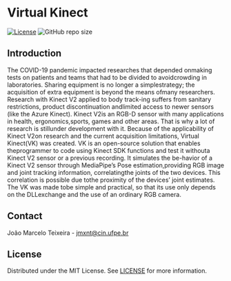 # Virtual Kinect

[![License](https://img.shields.io/badge/license-MIT-yellow.svg)](LICENSE)
![GitHub repo size](https://img.shields.io/github/repo-size/voxarlabs/Virtual-Kinect)

## Introduction

The COVID-19 pandemic impacted researches that depended onmaking tests on patients and teams that had to be divided to avoidcrowding in laboratories. Sharing equipment is no longer a simplestrategy; the acquisition of extra equipment is beyond the means ofmany researchers. Research with Kinect V2 applied to body track-ing suffers from sanitary restrictions, product discontinuation andlimited access to newer sensors (like the Azure Kinect). Kinect V2is an RGB-D sensor with many applications in health, ergonomics,sports, games and other areas. That is why a lot of research is stillunder development with it. Because of the applicability of Kinect V2on research and the current acquisition limitations, Virtual Kinect(VK) was created. VK is an open-source solution that enables theprogrammer to code using Kinect SDK functions and test it withouta Kinect V2 sensor or a previous recording. It simulates the be-havior of a Kinect V2 sensor through MediaPipe’s Pose estimation,providing RGB image and joint tracking information, correlatingthe joints of the two devices. This correlation is possible due tothe proximity of the devices’ joint estimates. The VK was made tobe simple and practical, so that its use only depends on the DLLexchange and the use of an ordinary RGB camera.

## Contact

João Marcelo Teixeira - jmxnt@cin.ufpe.br

## License

Distributed under the MIT License. See [LICENSE](https://github.com/voxarlabs/Virtual-Kinect/blob/main/LICENSE) for more information.
